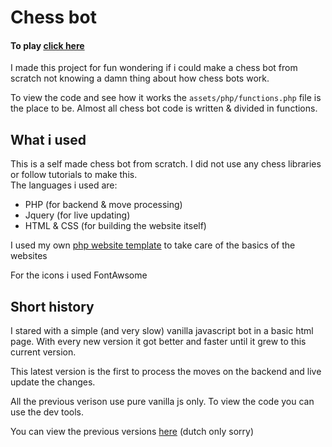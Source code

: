 # Chess bot

#### To play [click here](http://schaken.sanderbrilman.nl/versions/en/)

I made this project for fun wondering if i could make a chess bot from scratch not knowing a damn thing about how chess bots work.<br>

To view the code and see how it works the `assets/php/functions.php` file is the place to be. Almost all chess bot code is written & divided in functions.

## What i used

This is a self made chess bot from scratch. I did not use any chess libraries or follow tutorials to make this. 
<br>
The languages i used are:
- PHP (for backend & move processing)
- Jquery (for live updating)
- HTML & CSS (for building the website itself)

I used my own [php website template](https://github.com/Sander-Brilman/php-website-template) to take care of the basics of the websites


For the icons i used FontAwsome


## Short history

I stared with a simple (and very slow) vanilla javascript bot in a basic html page. With every new version it got better and faster until it grew to this current version.<br>

This latest version is the first to process the moves on the backend and live update the changes.<br>




All the previous verison use pure vanilla js only. To view the code you can use the dev tools.
<br>

You can view the previous versions [here](http://schaken.sanderbrilman.nl/index.php?version-select=true) (dutch only sorry)


